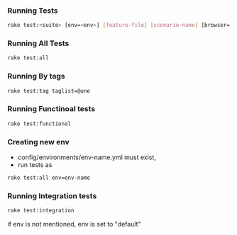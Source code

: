 ### Running Tests

```bash
rake test:<suite> [env=<env>] [feature-file] [scenario-name] [browser= <ie|firefox|chrome>] [device=<iphone-5, iphone-6, iphone-7,galaxy-8>]
```
### Running All Tests

```bash
rake test:all
```

### Running By tags

```bash
rake test:tag taglist=@one 
```

### Running Functinoal tests

```bash
rake test:functional
```

### Creating new env
- config/environments/env-name.yml must exist,
- run tests as 

```bash
rake test:all env=env-name
```


### Running Integration tests

```bash
rake test:integration
```






if env is not mentioned, env is set to "default"
